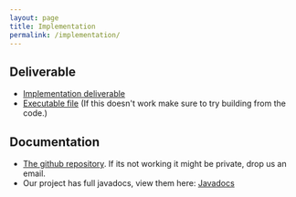 ```yaml
---
layout: page
title: Implementation
permalink: /implementation/
---
```


## Deliverable
+ [Implementation deliverable](../assets/implementation_deliverable.pdf)
+ [Executable file](../assets/game.jar) (If this doesn't work make sure to try building from the code.)

## Documentation
+ [The github repository](https://github.com/MaxIrv/HeslingtonHustle). If its not working it might be private, drop us an email.
+ Our project has full javadocs, view them here: [Javadocs](../javadoc/)
